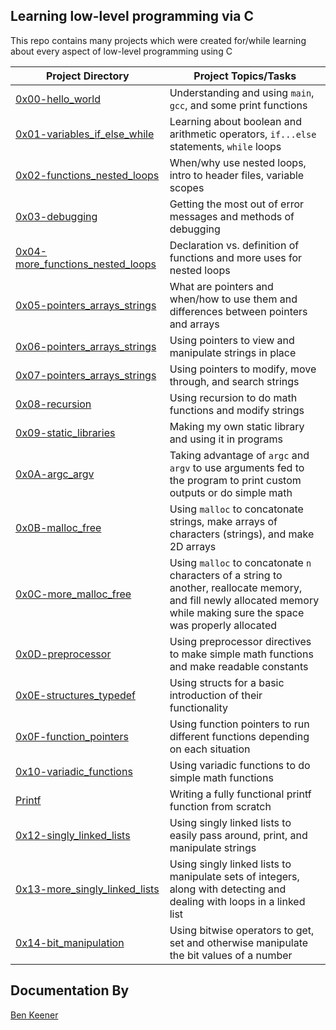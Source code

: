 Learning low-level programming via C
----
This repo contains many projects which were created for/while learning about every aspect of low-level programming using C

Project Directory | Project Topics/Tasks
------------------|---------------------
[0x00-hello_world](https://github.com/bean710/holbertonschool-low_level_programming/tree/master/0x00-hello_world) | Understanding and using `main`, `gcc`, and some print functions
[0x01-variables_if_else_while](https://github.com/bean710/holbertonschool-low_level_programming/tree/master/0x01-variables_if_else_while) | Learning about boolean and arithmetic operators, `if...else` statements, `while` loops
[0x02-functions_nested_loops](https://github.com/bean710/holbertonschool-low_level_programming/tree/master/0x02-functions_nested_loops) | When/why use nested loops, intro to header files, variable scopes
[0x03-debugging](https://github.com/bean710/holbertonschool-low_level_programming/tree/master/0x03-debugging) | Getting the most out of error messages and methods of debugging
[0x04-more_functions_nested_loops](https://github.com/bean710/holbertonschool-low_level_programming/tree/master/0x04-more_functions_nested_loops) | Declaration vs. definition of functions and more uses for nested loops
[0x05-pointers_arrays_strings](https://github.com/bean710/holbertonschool-low_level_programming/tree/master/0x05-pointers_arrays_strings) | What are pointers and when/how to use them and differences between pointers and arrays
[0x06-pointers_arrays_strings](https://github.com/bean710/holbertonschool-low_level_programming/tree/master/0x06-pointers_arrays_strings) | Using pointers to view and manipulate strings in place
[0x07-pointers_arrays_strings](https://github.com/bean710/holbertonschool-low_level_programming/tree/master/0x07-pointers_arrays_strings) | Using pointers to modify, move through, and search strings
[0x08-recursion](https://github.com/bean710/holbertonschool-low_level_programming/tree/master/0x08-recursion) | Using recursion to do math functions and modify strings
[0x09-static_libraries](https://github.com/bean710/holbertonschool-low_level_programming/tree/master/0x09-static_libraries) | Making my own static library and using it in programs
[0x0A-argc_argv](https://github.com/bean710/holbertonschool-low_level_programming/tree/master/0x0A-argc_argv) | Taking advantage of `argc` and `argv` to use arguments fed to the program to print custom outputs or do simple math
[0x0B-malloc_free](https://github.com/bean710/holbertonschool-low_level_programming/tree/master/0x0B-malloc_free) | Using `malloc` to concatonate strings, make arrays of characters (strings), and make 2D arrays
[0x0C-more_malloc_free](https://github.com/bean710/holbertonschool-low_level_programming/tree/master/0x0C-more_malloc_free) | Using `malloc` to concatonate `n` characters of a string to another, reallocate memory, and fill newly allocated memory while making sure the space was properly allocated
[0x0D-preprocessor](https://github.com/bean710/holbertonschool-low_level_programming/tree/master/0x0D-preprocessor) | Using preprocessor directives to make simple math functions and make readable constants
[0x0E-structures_typedef](https://github.com/bean710/holbertonschool-low_level_programming/tree/master/0x0E-structures_typedef) | Using structs for a basic introduction of their functionality
[0x0F-function_pointers](https://github.com/bean710/holbertonschool-low_level_programming/tree/master/0x0F-function_pointers) | Using function pointers to run different functions depending on each situation
[0x10-variadic_functions](https://github.com/bean710/holbertonschool-low_level_programming/tree/master/0x10-variadic_functions) | Using variadic functions to do simple math functions
[Printf](https://github.com/bean710/printf) | Writing a fully functional printf function from scratch
[0x12-singly_linked_lists](https://github.com/bean710/holbertonschool-low_level_programming/tree/master/0x12-singly_linked_lists) | Using singly linked lists to easily pass around, print, and manipulate strings
[0x13-more_singly_linked_lists](https://github.com/bean710/holbertonschool-low_level_programming/tree/master/0x13-more_singly_linked_lists) | Using singly linked lists to manipulate sets of integers, along with detecting and dealing with loops in a linked list
[0x14-bit_manipulation](https://github.com/bean710/holbertonschool-low_level_programming/tree/master/0x14-bit_manipulation) | Using bitwise operators to get, set and otherwise manipulate the bit values of a number

Documentation By
---
[Ben Keener](https://github.com/bean710/)
